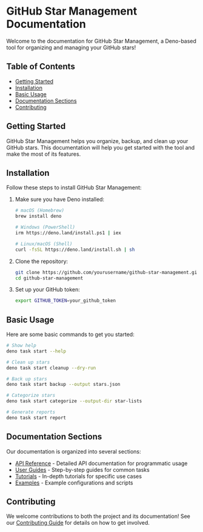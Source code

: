 # GitHub Star Management Documentation

Welcome to the documentation for GitHub Star Management, a Deno-based tool for organizing and managing your GitHub stars!

## Table of Contents

- [Getting Started](#getting-started)
- [Installation](#installation)
- [Basic Usage](#basic-usage)
- [Documentation Sections](#documentation-sections)
- [Contributing](#contributing)

## Getting Started

GitHub Star Management helps you organize, backup, and clean up your GitHub stars. This documentation will help you get started with the tool and make the most of its features.

## Installation

Follow these steps to install GitHub Star Management:

1. Make sure you have Deno installed:
   ```bash
   # macOS (Homebrew)
   brew install deno

   # Windows (PowerShell)
   irm https://deno.land/install.ps1 | iex

   # Linux/macOS (Shell)
   curl -fsSL https://deno.land/install.sh | sh
   ```

2. Clone the repository:
   ```bash
   git clone https://github.com/yourusername/github-star-management.git
   cd github-star-management
   ```

3. Set up your GitHub token:
   ```bash
   export GITHUB_TOKEN=your_github_token
   ```

## Basic Usage

Here are some basic commands to get you started:

```bash
# Show help
deno task start --help

# Clean up stars
deno task start cleanup --dry-run

# Back up stars
deno task start backup --output stars.json

# Categorize stars
deno task start categorize --output-dir star-lists

# Generate reports
deno task start report
```

## Documentation Sections

Our documentation is organized into several sections:

- [API Reference](api/index.md) - Detailed API documentation for programmatic usage
- [User Guides](guides/index.md) - Step-by-step guides for common tasks
- [Tutorials](tutorials/index.md) - In-depth tutorials for specific use cases
- [Examples](examples/index.md) - Example configurations and scripts

## Contributing

We welcome contributions to both the project and its documentation! See our [Contributing Guide](../CONTRIBUTING.md) for details on how to get involved.